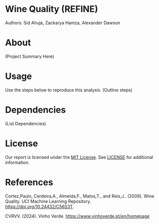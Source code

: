 # Wine Quality (REFINE)
Authors: Sid Ahuja, Zackarya Hamza, Alexander Dawson

# About 
(Project Summary Here)

# Usage
Use the steps below to reproduce this analysis.
(Outline steps)

# Dependencies
(List Dependencies)

# License
Our report is licensed under the [MIT License](https://opensource.org/license/MIT). See [LICENSE](https://github.com/DSCI-310-2024/DSCI-310-Group-18_wine-quality-predictor/blob/8fb3e227b92abd07962779aa3e01b77c78fdc9d2/LICENSE) for additional information.

# References
Cortez,Paulo, Cerdeira,A., Almeida,F., Matos,T., and Reis,J.. (2009). Wine Quality. UCI Machine Learning Repository. https://doi.org/10.24432/C56S3T.

CVRVV. (2024). Vinho Verde. https://www.vinhoverde.pt/en/homepage